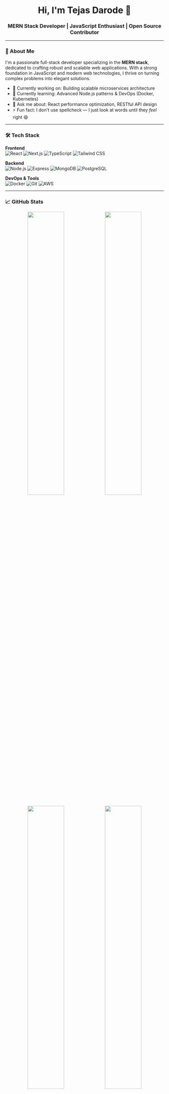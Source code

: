 <h1 align="center">Hi, I'm Tejas Darode 👋</h1>
<h3 align="center">MERN Stack Developer | JavaScript Enthusiast | Open Source Contributor</h3>

---

### 🚀 About Me

I'm a passionate full-stack developer specializing in the **MERN stack**, dedicated to crafting robust and scalable web applications. With a strong foundation in JavaScript and modern web technologies, I thrive on turning complex problems into elegant solutions.

- 🔭 Currently working on: Building scalable microservices architecture
- 🌱 Currently learning: Advanced Node.js patterns & DevOps (Docker, Kubernetes)
- 💬 Ask me about: React performance optimization, RESTful API design
- ⚡ Fun fact: I don't use spellcheck — I just look at words until they *feel* right 😄

---

### 🛠 Tech Stack

**Frontend**  
![React](https://img.shields.io/badge/-React-61DAFB?logo=react&logoColor=white&style=flat)
![Next.js](https://img.shields.io/badge/-Next.js-000000?logo=next.js&logoColor=white&style=flat)
![TypeScript](https://img.shields.io/badge/-TypeScript-3178C6?logo=typescript&logoColor=white&style=flat)
![Tailwind CSS](https://img.shields.io/badge/-Tailwind_CSS-38B2AC?logo=tailwind-css&logoColor=white&style=flat)

**Backend**  
![Node.js](https://img.shields.io/badge/-Node.js-339933?logo=node.js&logoColor=white&style=flat)
![Express](https://img.shields.io/badge/-Express-000000?logo=express&logoColor=white&style=flat)
![MongoDB](https://img.shields.io/badge/-MongoDB-47A248?logo=mongodb&logoColor=white&style=flat)
![PostgreSQL](https://img.shields.io/badge/-PostgreSQL-4169E1?logo=postgresql&logoColor=white&style=flat)

**DevOps & Tools**  
![Docker](https://img.shields.io/badge/-Docker-2496ED?logo=docker&logoColor=white&style=flat)
![Git](https://img.shields.io/badge/-Git-F05032?logo=git&logoColor=white&style=flat)
![AWS](https://img.shields.io/badge/-AWS-232F3E?logo=amazon-aws&logoColor=white&style=flat)

---

### 📈 GitHub Stats

<p align="center">
  <img width="48%" src="https://github-readme-stats.vercel.app/api?username=tejasdarode&show_icons=true&theme=radical&count_private=true&include_all_commits=true" />
  <img width="48%" src="https://github-readme-streak-stats.herokuapp.com/?user=tejasdarode&theme=radical" />
</p>

<p align="center">
  <img width="48%" src="https://github-readme-stats.vercel.app/api/top-langs/?username=tejasdarode&layout=compact&theme=radical&langs_count=8" />
  <img width="48%" src="https://github-profile-trophy.vercel.app/?username=tejasdarode&theme=radical&row=2&column=3" />
</p>

---

### 📫 Let's Connect

<p align="center">
  <a href="https://linkedin.com/in/tejas-darode-15a257218" target="_blank">
    <img src="https://img.shields.io/badge/-LinkedIn-0A66C2?logo=linkedin&logoColor=white&style=for-the-badge" />
  </a>
  <a href="mailto:tejasdarode17@gmail.com">
    <img src="https://img.shields.io/badge/-Email-EA4335?logo=gmail&logoColor=white&style=for-the-badge" />
  </a>
  <a href="https://twitter.com/tejasdarode17" target="_blank">
    <img src="https://img.shields.io/badge/-Twitter-1DA1F2?logo=twitter&logoColor=white&style=for-the-badge" />
  </a>
  <a href="https://leetcode.com/tejasdarode/" target="_blank">
    <img src="https://img.shields.io/badge/-LeetCode-FFA116?logo=leetcode&logoColor=white&style=for-the-badge" />
  </a>
</p>

